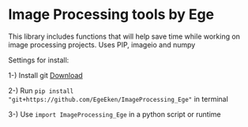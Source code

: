 # Image Processing tools by Ege

This library includes functions that will help save time while working on image processing projects.
Uses PIP, imageio and numpy

Settings for install:

1-) Install git [Download](https://git-scm.com/downloads)

2-) Run `pip install "git+https://github.com/EgeEken/ImageProcessing_Ege"` in terminal

3-) Use `import ImageProcessing_Ege` in a python script or runtime
